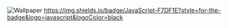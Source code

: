 ![Wallpaper](https://user-images.githubusercontent.com/38568147/120246509-d14e4900-c246-11eb-98ce-c0be687f92cf.png)
https://img.shields.io/badge/JavaScript-F7DF1E?style=for-the-badge&logo=javascript&logoColor=black

